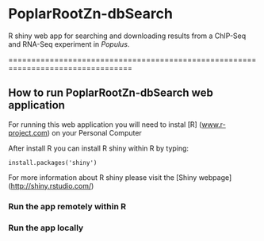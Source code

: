 # PoplarRootZn-dbSearch



R shiny web app for searching and downloading results from a ChIP-Seq and RNA-Seq experiment in *Populus*.


=================================================================================

## How to run PoplarRootZn-dbSearch web application

For running this web application you will need to instal [R] (www.r-project.com) on your Personal Computer

After install R you can install R shiny within R by typing:

	install.packages('shiny')


For more information about R shiny please visit the [Shiny webpage] (http://shiny.rstudio.com/)


### Run the app remotely within R 


### Run the app locally



